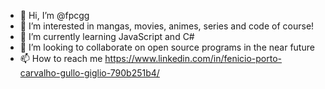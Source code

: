 - 👋 Hi, I’m @fpcgg
- 👀 I’m interested in mangas, movies, animes, series and code of course!
- 🌱 I’m currently learning JavaScript and C#
- 💞️ I’m looking to collaborate on open source programs in the near future
- 📫 How to reach me https://www.linkedin.com/in/fenicio-porto-carvalho-gullo-giglio-790b251b4/

<!---
fpcgg/fpcgg is a ✨ special ✨ repository because its `README.md` (this file) appears on your GitHub profile.
You can click the Preview link to take a look at your changes.
--->
